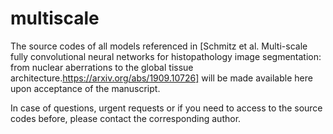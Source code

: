 # multiscale

The source codes of all models referenced in [Schmitz et al. Multi-scale fully convolutional neural networks for histopathology image segmentation: from nuclear aberrations to the global tissue architecture.https://arxiv.org/abs/1909.10726] will be made available here upon acceptance of the manuscript. 

In case of questions, urgent requests or if you need to access to the source codes before, please contact the corresponding author. 
